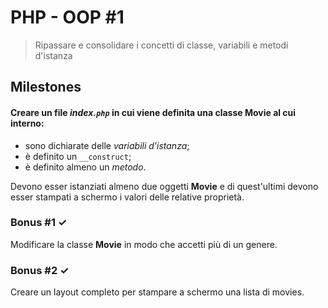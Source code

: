 # PHP - OOP #1
> Ripassare e consolidare i concetti di classe, variabili e metodi d'istanza
## Milestones
#### Creare un file *index.`php`* in cui viene definita una classe **Movie** al cui interno:
- sono dichiarate delle *variabili d'istanza*;
- è definito un `__construct`;
- è definito almeno un *metodo*.

Devono esser istanziati almeno due oggetti **Movie** e di quest'ultimi devono esser stampati a schermo i valori delle relative proprietà.

### Bonus #1 &check;
Modificare la classe **Movie** in modo che accetti più di un genere.

### Bonus #2 &check;
Creare un layout completo per stampare a schermo una lista di movies.